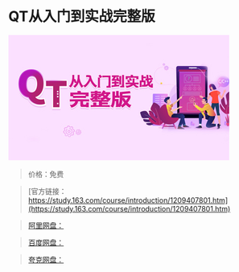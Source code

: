 # QT从入门到实战完整版

![img](../../../assets/study163/free/87100ffc68004506969c449cd9cb5d18.JPG)

> 价格：免费

> [官方链接：https://study.163.com/course/introduction/1209407801.htm](https://study.163.com/course/introduction/1209407801.htm)

> [阿里网盘：]()

> [百度网盘：]()

> [夸克网盘：]()
